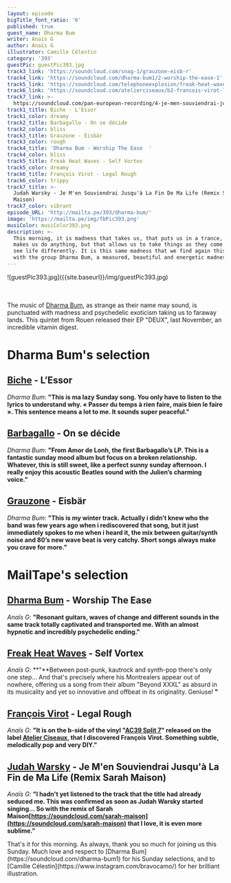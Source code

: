 ```yaml
---
layout: episode
bigTitle_font_ratio: '6'
published: true
guest_name: Dharma Bum
writer: Anaïs G
author: Anaïs G
illustrator: Camille Célestin
category: '393'
guestPic: guestPic393.jpg
track3_link: 'https://soundcloud.com/snag-1/grauzone-eisb-r'
track4_link: 'https://soundcloud.com/dharma-bum1/2-worship-the-ease-1'
track5_link: 'https://soundcloud.com/telephoneexplosion/freak-heat-waves-self-vortex'
track6_link: 'https://soundcloud.com/atelierciseaux/b2-francois-virot-legal-rough'
track7_link: >-
  https://soundcloud.com/pan-european-recording/4-je-men-souviendrai-jusqua-la?in=pan-european-recording/sets/maintenant
track1_title: Biche - L'Essor
track1_color: dreamy
track2_title: Barbagallo - On se décide
track2_color: bliss
track3_title: Grauzone - Eisbär
track3_color: rough
track4_title: 'Dharma Bum - Worship The Ease  '
track4_color: bliss
track5_title: Freak Heat Waves - Self Vortex
track5_color: dreamy
track6_title: François Virot - Legal Rough
track6_color: trippy
track7_title: >-
  Judah Warsky - Je M'en Souviendrai Jusqu'à La Fin De Ma Life (Remix Sarah
  Maison)
track7_color: vibrant
episode_URL: 'http://mailta.pe/393/dharma-bum/'
image: 'https://mailta.pe/img/fbPic393.png'
musiColor: musiColor393.png
description: >-
  This morning, it is madness that takes us, that puts us in a trance, that
  makes us do anything, but that allows us to take things as they come and to
  see life differently. It is this same madness that we find again this Sunday
  with the group Dharma Bum, a measured, beautiful and energetic madness!
---
```


<p id="introduction">![guestPic393.jpg]({{site.baseurl}}/img/guestPic393.jpg)

<br><br>
The music of [Dharma Bum](https://dharmabumbum.bandcamp.com/album/deux), as strange as their name may sound, is punctuated with madness and psychedelic exoticism taking us to faraway lands. This quintet from Rouen released their EP "DEUX", last November, an incredible vitamin digest.  
</p>


# Dharma Bum's selection

##  [Biche](https://www.facebook.com/bichemusic) - L’Essor  
_Dharma Bum_: **"**This is ma lazy Sunday song. You only have to listen to the lyrics to understand why. « Passer du temps à rien faire, mais bien le faire ». This sentence means a lot to me. It sounds super peaceful.**"**

##  [Barbagallo](http://www.barbagallo.fr/) - On se décide 
_Dharma Bum_: **"**From Amor de Lonh, the first Barbagallo’s LP. This is a fantastic sunday mood album but focus on a broken relationship. Whatever, this is still sweet, like a perfect sunny sunday afternoon. I really enjoy this acoustic Beatles sound with the Julien’s charming voice.**"**

##  [Grauzone](https://fr.wikipedia.org/wiki/Grauzone) - Eisbär 
_Dharma Bum_: **"**This is my winter track. Actually i didn’t knew who the band was few years ago when i rediscovered that song, but it just immediately spokes to me when i heard it, the mix between guitar/synth noise and 80’s new wave beat is very catchy. Short songs always make you crave for more.**"**


# MailTape's selection

## [Dharma Bum](https://soundcloud.com/dharma-bum1)  - Worship The Ease
_Anaïs G_: **"**Resonant guitars, waves of change and different sounds in the same track totally captivated and transported me. With an almost hypnotic and incredibly psychedelic ending.**"**

## [Freak Heat Waves](https://freakheatwaves.bandcamp.com/album/beyond-xxxl) - Self Vortex
_Anaïs G_: **"**Between post-punk, kautrock and synth-pop there's only one step... And that's precisely where his Montrealers appear out of nowhere, offering us a song from their album "Beyond XXXL" as absurd in its musicality and yet so innovative and offbeat in its originality. Geniuse! **"**

## [François Virot](https://soundcloud.com/francoisvirot) - Legal Rough 
_Anaïs G_: **"**It is on the b-side of the vinyl "[AC39 Split 7](https://soundcloud.com/atelierciseaux/sets/ac39-francois-virot-phern-1)" released on the label [Atelier Ciseaux](https://soundcloud.com/atelierciseaux), that I discovered François Virot. Something subtle, melodically pop and very DIY.**"**

## [Judah Warsky](https://soundcloud.com/judahwarsky) - Je M'en Souviendrai Jusqu'à La Fin de Ma Life (Remix Sarah Maison)
_Anaïs G_: **"**I hadn't yet listened to the track that the title had already seduced me. This was confirmed as soon as Judah Warsky started singing... So with the remix of Sarah Maison[https://soundcloud.com/sarah-maison](https://soundcloud.com/sarah-maison) that I love, it is even more sublime.**"**


<p id="outroduction"> That's it for this morning. As always, thank you so much for joining us this Sunday. Much love and respect to [Dharma Bum](https://soundcloud.com/dharma-bum1) for his Sunday selections, and to [Camille Célestin](https://www.instagram.com/bravocamo/) for her brilliant illustration.</p>
